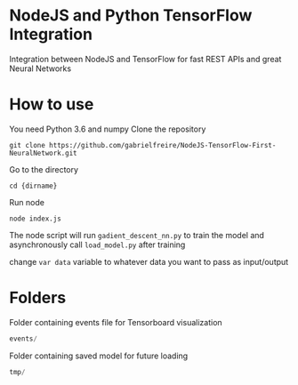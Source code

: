 # NodeJS and Python TensorFlow Integration
Integration between NodeJS and TensorFlow for fast REST APIs and great Neural Networks

# How to use

You need Python 3.6 and numpy 
Clone the repository
```
git clone https://github.com/gabrielfreire/NodeJS-TensorFlow-First-NeuralNetwork.git
```
Go to the directory
```
cd {dirname}
```
Run node
```
node index.js
```
The node script will run ``gadient_descent_nn.py`` to train the model and asynchronously call ``load_model.py`` after training

change ``var data`` variable to whatever data you want to pass as input/output

# Folders
Folder containing events file for Tensorboard visualization
```js
events/
``` 

Folder containing saved model for future loading 
```js
tmp/
```